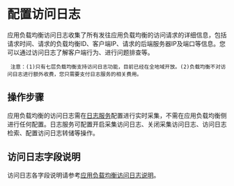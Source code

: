 # 配置访问日志

应用负载均衡访问日志收集了所有发往应用负载均衡的访问请求的详细信息，包括请求时间、请求的负载均衡ID、客户端IP、请求的后端服务器IP及端口等信息。您可以通过访问日志了解客户端行为、进行问题排查等。

     注意：(1)只有七层负载均衡支持访问日志功能，目前已经在全地域开放。(2)负载均衡不对访问日志进行额外收费，您只需要支付日志服务的相关费用。

## 操作步骤
应用负载均衡的访问日志需在[日志服务](https://docs.jdcloud.com/log-service/product-overview)配置进行实时采集，不需在应用负载均衡侧进行任何配置。日志服务可配置开启采集访问日志、关闭采集访问日志、访问日志检索、配置访问日志转储等操作。

## 访问日志字段说明

访问日志各字段说明请参考[应用负载均衡访问日志说明](https://docs.jdcloud.com/log-service/alblog)。
